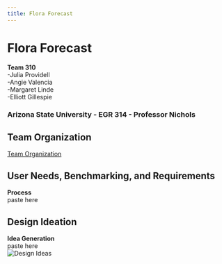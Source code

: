 ```yaml
---
title: Flora Forecast
---
```

# Flora Forecast
**Team 310**  
-Julia Providell  
-Angie Valencia  
-Margaret Linde  
-Elliott Gillespie   

### Arizona State University - EGR 314 - Professor Nichols

## Team Organization  
[Team Organization](/Team-310.github.io//Team_Organization)

## User Needs, Benchmarking, and Requirements
**Process**  
paste here

## Design Ideation
**Idea Generation**  
paste here  
![Design Ideas](https://github.com/Team-310/Team-310.github.io/assets/157059404/37c3e292-1c56-4b13-a72f-d6664a71bd19)



